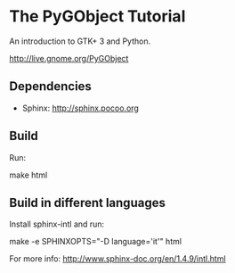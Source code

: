 The PyGObject Tutorial
======================

An introduction to GTK+ 3 and Python.

http://live.gnome.org/PyGObject

Dependencies
------------
- Sphinx: http://sphinx.pocoo.org


Build
-----
Run:

make html

Build in different languages
----------------------------
Install sphinx-intl and run:

make -e SPHINXOPTS="-D language='it'" html

For more info:
http://www.sphinx-doc.org/en/1.4.9/intl.html

